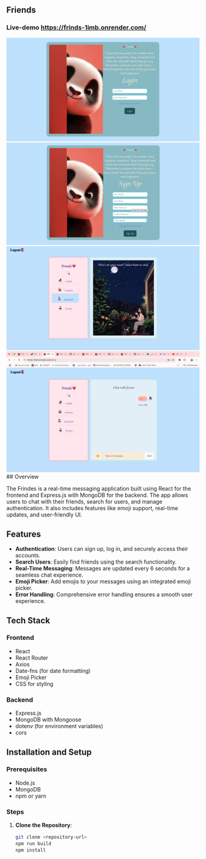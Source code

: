 ## Friends
### Live-demo https://frinds-1imb.onrender.com/

<div align="center">
  <img src="client/src/assets/11.png" alt="Screenshot 1" />
  <img src="client/src/assets/1.png" alt="Screenshot 2" />
  <img src="client/src/assets/2.png" alt="Screenshot 3"  />
  <img src="client/src/assets/3.png" alt="Screenshot 4"  />
</div>
## Overview

The Frindes is a real-time messaging application built using React for the frontend and Express.js with MongoDB for the backend. The app allows users to chat with their friends, search for users, and manage authentication. It also includes features like emoji support, real-time updates, and user-friendly UI.

## Features

- **Authentication**: Users can sign up, log in, and securely access their accounts.
- **Search Users**: Easily find friends using the search functionality.
- **Real-Time Messaging**: Messages are updated every 6 seconds for a seamless chat experience.
- **Emoji Picker**: Add emojis to your messages using an integrated emoji picker.
- **Error Handling**: Comprehensive error handling ensures a smooth user experience.

## Tech Stack

### Frontend
- React
- React Router
- Axios
- Date-fns (for date formatting)
- Emoji Picker
- CSS for styling

### Backend
- Express.js
- MongoDB with Mongoose
- dotenv (for environment variables)
- cors

## Installation and Setup

### Prerequisites
- Node.js
- MongoDB
- npm or yarn

### Steps

1. **Clone the Repository**:
   ```bash
   git clone <repository-url>
   npm run build 
   npm install
